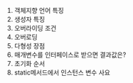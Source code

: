 1. 객체지향 언어 특징
2. 생성자 특징
3. 오버라이딩 조건
4. 오버로딩
5. 다형성 장점
6. 매개변수를 인터페이스로 받으면 결과값은?
7. 초기화 순서
8. static메서드에서 인스턴스 변수 사요
<!--stackedit_data:
eyJoaXN0b3J5IjpbLTE4NjI3OTMxMTFdfQ==
-->
